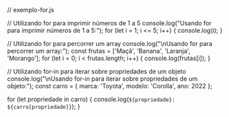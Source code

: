 // exemplo-for.js

// Utilizando for para imprimir números de 1 a 5
console.log("Usando for para imprimir números de 1 a 5:");
for (let i = 1; i <= 5; i++) {
  console.log(i);
}

// Utilizando for para percorrer um array
console.log("\nUsando for para percorrer um array:");
const frutas = ['Maçã', 'Banana', 'Laranja', 'Morango'];
for (let i = 0; i < frutas.length; i++) {
  console.log(frutas[i]);
}

// Utilizando for-in para iterar sobre propriedades de um objeto
console.log("\nUsando for-in para iterar sobre propriedades de um objeto:");
const carro = {
  marca: 'Toyota',
  modelo: 'Corolla',
  ano: 2022
};

for (let propriedade in carro) {
  console.log(`${propriedade}: ${carro[propriedade]}`);
}
